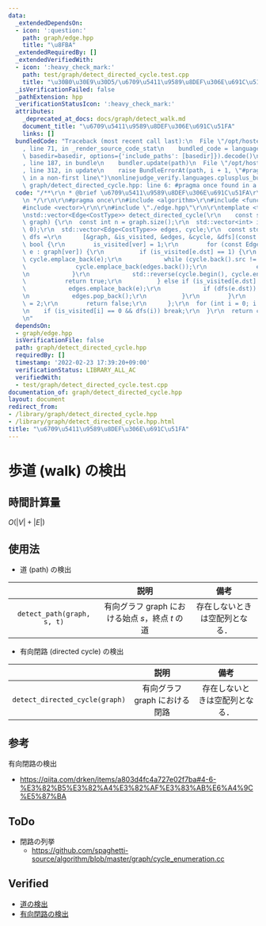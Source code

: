 ```yaml
---
data:
  _extendedDependsOn:
  - icon: ':question:'
    path: graph/edge.hpp
    title: "\u8FBA"
  _extendedRequiredBy: []
  _extendedVerifiedWith:
  - icon: ':heavy_check_mark:'
    path: test/graph/detect_directed_cycle.test.cpp
    title: "\u30B0\u30E9\u30D5/\u6709\u5411\u9589\u8DEF\u306E\u691C\u51FA"
  _isVerificationFailed: false
  _pathExtension: hpp
  _verificationStatusIcon: ':heavy_check_mark:'
  attributes:
    _deprecated_at_docs: docs/graph/detect_walk.md
    document_title: "\u6709\u5411\u9589\u8DEF\u306E\u691C\u51FA"
    links: []
  bundledCode: "Traceback (most recent call last):\n  File \"/opt/hostedtoolcache/Python/3.10.4/x64/lib/python3.10/site-packages/onlinejudge_verify/documentation/build.py\"\
    , line 71, in _render_source_code_stat\n    bundled_code = language.bundle(stat.path,\
    \ basedir=basedir, options={'include_paths': [basedir]}).decode()\n  File \"/opt/hostedtoolcache/Python/3.10.4/x64/lib/python3.10/site-packages/onlinejudge_verify/languages/cplusplus.py\"\
    , line 187, in bundle\n    bundler.update(path)\n  File \"/opt/hostedtoolcache/Python/3.10.4/x64/lib/python3.10/site-packages/onlinejudge_verify/languages/cplusplus_bundle.py\"\
    , line 312, in update\n    raise BundleErrorAt(path, i + 1, \"#pragma once found\
    \ in a non-first line\")\nonlinejudge_verify.languages.cplusplus_bundle.BundleErrorAt:\
    \ graph/detect_directed_cycle.hpp: line 6: #pragma once found in a non-first line\n"
  code: "/**\r\n * @brief \u6709\u5411\u9589\u8DEF\u306E\u691C\u51FA\r\n * @docs docs/graph/detect_walk.md\r\
    \n */\r\n\r\n#pragma once\r\n#include <algorithm>\r\n#include <functional>\r\n\
    #include <vector>\r\n\r\n#include \"./edge.hpp\"\r\n\r\ntemplate <typename CostType>\r\
    \nstd::vector<Edge<CostType>> detect_directed_cycle(\r\n    const std::vector<std::vector<Edge<CostType>>>&\
    \ graph) {\r\n  const int n = graph.size();\r\n  std::vector<int> is_visited(n,\
    \ 0);\r\n  std::vector<Edge<CostType>> edges, cycle;\r\n  const std::function<bool(int)>\
    \ dfs =\r\n      [&graph, &is_visited, &edges, &cycle, &dfs](const int ver) ->\
    \ bool {\r\n        is_visited[ver] = 1;\r\n        for (const Edge<CostType>&\
    \ e : graph[ver]) {\r\n          if (is_visited[e.dst] == 1) {\r\n           \
    \ cycle.emplace_back(e);\r\n            while (cycle.back().src != e.dst) {\r\n\
    \              cycle.emplace_back(edges.back());\r\n              edges.pop_back();\r\
    \n            }\r\n            std::reverse(cycle.begin(), cycle.end());\r\n \
    \           return true;\r\n          } else if (is_visited[e.dst] == 0) {\r\n\
    \            edges.emplace_back(e);\r\n            if (dfs(e.dst)) return true;\r\
    \n            edges.pop_back();\r\n          }\r\n        }\r\n        is_visited[ver]\
    \ = 2;\r\n        return false;\r\n      };\r\n  for (int i = 0; i < n; ++i) {\r\
    \n    if (is_visited[i] == 0 && dfs(i)) break;\r\n  }\r\n  return cycle;\r\n}\r\
    \n"
  dependsOn:
  - graph/edge.hpp
  isVerificationFile: false
  path: graph/detect_directed_cycle.hpp
  requiredBy: []
  timestamp: '2022-02-23 17:39:20+09:00'
  verificationStatus: LIBRARY_ALL_AC
  verifiedWith:
  - test/graph/detect_directed_cycle.test.cpp
documentation_of: graph/detect_directed_cycle.hpp
layout: document
redirect_from:
- /library/graph/detect_directed_cycle.hpp
- /library/graph/detect_directed_cycle.hpp.html
title: "\u6709\u5411\u9589\u8DEF\u306E\u691C\u51FA"
---
```

# 歩道 (walk) の検出


## 時間計算量

$O(\lvert V \rvert + \lvert E \rvert)$


## 使用法

- 道 (path) の検出

||説明|備考|
|:--:|:--:|:--:|
|`detect_path(graph, s, t)`|有向グラフ $\mathrm{graph}$ における始点 $s$，終点 $t$ の道|存在しないときは空配列となる．|

- 有向閉路 (directed cycle) の検出

||説明|備考|
|:--:|:--:|:--:|
|`detect_directed_cycle(graph)`|有向グラフ $\mathrm{graph}$ における閉路|存在しないときは空配列となる．|


## 参考

有向閉路の検出
- https://qiita.com/drken/items/a803d4fc4a727e02f7ba#4-6-%E3%82%B5%E3%82%A4%E3%82%AF%E3%83%AB%E6%A4%9C%E5%87%BA


## ToDo

- 閉路の列挙
  - https://github.com/spaghetti-source/algorithm/blob/master/graph/cycle_enumeration.cc


## Verified

- [道の検出](https://atcoder.jp/contests/past202112-open/submissions/29621513)
- [有向閉路の検出](https://judge.yosupo.jp/submission/15525)

